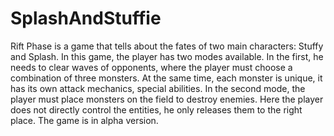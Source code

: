 # SplashAndStuffie
Rift Phase is a game that tells about the fates of two main characters: Stuffy and Splash. In this game, the player has two modes available. In the first, he needs to clear waves of opponents, where the player must choose a combination of three monsters. At the same time, each monster is unique, it has its own attack mechanics, special abilities. In the second mode, the player must place monsters on the field to destroy enemies. Here the player does not directly control the entities, he only releases them to the right place. The game is in alpha version.
